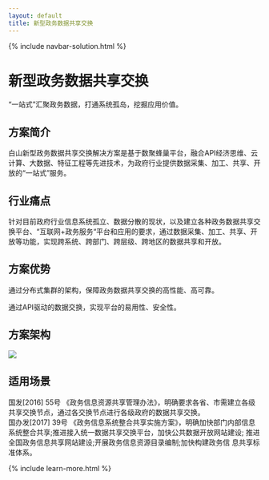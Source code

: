 ```yaml
---
layout: default
title: 新型政务数据共享交换
---
```


{% include navbar-solution.html %}

<div class="solution-item-banner xinxingzhengwu-banner">
    <div class="solution-item-banner-info">
        <h1>新型政务数据共享交换</h1>
        <p>“一站式”汇聚政务数据，打通系统孤岛，挖掘应用价值。</p>
    </div>
</div>
<div class="solution-item-introduction">
    <h2>方案简介</h2>
    <p>白山新型政务数据共享交换解决方案是基于数聚蜂巢平台，融合API经济思维、云计算、大数据、特征工程等先进技术，为政府行业提供数据采集、加工、共享、开放的“一站式”服务。</p>
</div>
<div class="solution-item-pain-points">
    <h2>行业痛点</h2>
    <p>针对目前政府行业信息系统孤立、数据分散的现状，以及建立各种政务数据共享交换平台、“互联网+政务服务“平台和应用的要求，通过数据采集、加工、共享、开放等功能，实现跨系统、跨部门、跨层级、跨地区的数据共享和开放。</p>
</div>
<div class="solution-item-advantage">
    <h2>方案优势</h2>
    <p>通过分布式集群的架构，保障政务数据共享交换的高性能、高可靠。</p>
    <p>通过API驱动的数据交换，实现平台的易用性、安全性。</p>
</div>
<div class="solution-item-structure">
    <h2>方案架构</h2>
    <img src="{{ site.baseurl }}/public/image/solution/structure-2.png">
</div>
<div class="solution-item-applicable">
    <h2>适用场景</h2>
    <div>国发[2016] 55号 《政务信息资源共享管理办法》，明确要求各省、市需建立各级共享交换节点，通过各交换节点进行各级政府的数据共享交换。</div>
    <div>国办发[2017] 39号 《政务信息系统整合共享实施方案》，明确加快部门内部信息系统整合共享;推进接入统一数据共享交换平台，加快公共数据开放网站建设; 推进全国政务信息共享网站建设;开展政务信息资源目录编制;加快构建政务信 息共享标准体系。</div>
</div>

{% include learn-more.html %}

<div class="clean"></div>